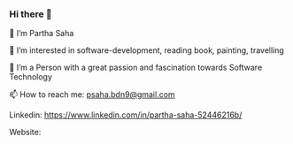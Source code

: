 ### Hi there 👋


👋 I’m Partha Saha

👀 I’m interested in software-development, reading book, painting, travelling

🌱 I’m a Person with a great passion and fascination towards Software Technology

📫 How to reach me: psaha.bdn9@gmail.com

Linkedin: https://www.linkedin.com/in/partha-saha-52446216b/

Website: 

